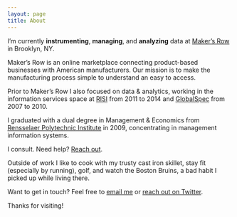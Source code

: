 ```yaml
---
layout: page
title: About
---
```


I’m currently **instrumenting**, **managing**, and **analyzing** data at [Maker’s Row](http://makersrow.com/) in Brooklyn, NY.

Maker’s Row is an online marketplace connecting product-based businesses with American manufacturers. Our mission is to make the manufacturing process simple to understand an easy to access.

Prior to Maker’s Row I also focused on data & analytics, working in the information services space at [RISI](http://risiinfo.com/) from 2011 to 2014 and [GlobalSpec](http://globalspec.com/) from 2007 to 2010.

I graduated with a dual degree in Management & Economics from [Rensselaer Polytechnic Institute](http://rpi.edu/) in 2009, concentrating in management information systems.

I consult. Need help? [Reach out](mailto:tim.finkel@gmail.com).

Outside of work I like to cook with my trusty cast iron skillet, stay fit (especially by running), golf, and watch the Boston Bruins, a bad habit I picked up while living there.

Want to get in touch? Feel free to [email me](mailto:tim.finkel@gmail.com) or [reach out on Twitter](https://twitter.com/king_fink).

Thanks for visiting!
